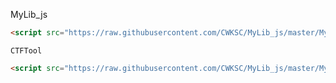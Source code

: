 MyLib_js

```html
<script src="https://raw.githubusercontent.com/CWKSC/MyLib_js/master/MyLib_js/include.js"></scripts>
```

`CTFTool`

```html
<script src="https://raw.githubusercontent.com/CWKSC/MyLib_js/master/MyLib_js/CTFTool.js"></scripts>
```

